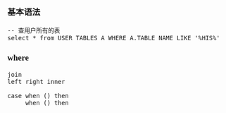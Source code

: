 <font face="Simsun" size=3>

### 基本语法

~~~
-- 查用户所有的表
select * from USER_TABLES A WHERE A.TABLE_NAME LIKE '%HIS%'
~~~

### where

~~~
join
left right inner

case when () then
     when () then
~~~

</font>